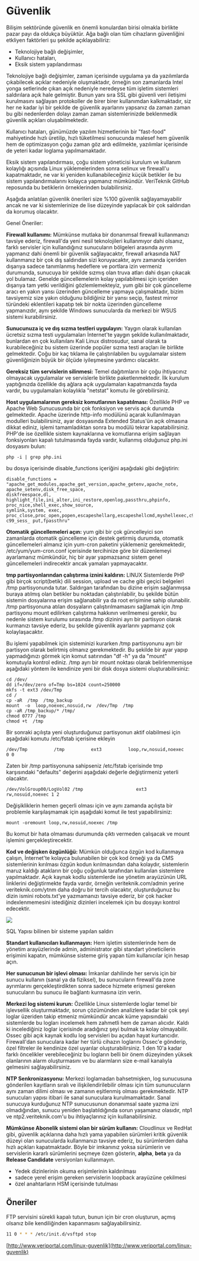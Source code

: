 # Güvenlik

Bilişim sektöründe güvenlik en önemli konulardan birisi olmakla birlikte pazar payı da oldukça büyüktür. Ağa bağlı olan tüm cihazların güvenliğini etkliyen faktörleri şu şekilde açıklayabiliriz:

* Teknolojiye bağlı değişimler,&#x20;
* Kullanıcı hataları,
* Eksik sistem yapılandırması

Teknolojiye bağlı değişimler, zaman içerisinde uygulama ya da yazılımlarda çıkabilecek açıklar nedeniyle oluşmaktadır, örneğin son zamanlarda Intel yonga setlerinde çıkan açık nedeniyle neredeyse tüm işletim sistemleri saldırılara açık hale gelmiştir. Bunun yanı sıra SSL gibi güvenli veri iletişimi kurulmasını sağlayan protokoller de birer birer kullanımdan kalkmaktadır, siz her ne kadar iyi bir şekilde de güvenlik ayarlarını yapsanız da zaman zaman bu gibi nedenlerden dolayı zaman zaman sistemlerinizde beklenmedik güvenlik açıkları oluşabilmektedir.

Kullanıcı hataları, günümüzde yazılım hizmetlerinin bir "fast-food" mahiyetinde hızlı üretilip, hızlı tüketilmesi sonucunda malesef hem güvenlik hem de optimizasyon çoğu zaman göz ardı edilmekte, yazılımlar içerisinde de yeteri kadar loglama yapılmamaktadır.

Eksik sistem yapılandırması, çoğu sistem yöneticisi kurulum ve kullanım kolaylığı açısında Linux yüklemelerinden sonra selinux ve firewall'u kapatmaktadır, ne var ki yeniden kullanabileceğiniz küçük betikler ile bu sistem yapılandırmalarını kolayca yapmanız mümkündür. VeriTeknik GitHub reposunda bu betiklerin örneklerinden bulabilirsiniz.

Aşağıda anlatılan güvenlik önerileri size %100 güvenlik sağlayamayabilir ancak ne var ki sistemlerinize de lise düzeyinde yapılacak bir çok saldırıdan da korumuş olacaktır.

Genel Öneriler:

**Firewall kullanımı:** Mümkünse mutlaka bir donanımsal firewall kullanmanızı tavsiye ederiz, firewall'da yeni nesil teknolojileri kullanmıyor dahi olsanız, farklı servisler için kullandığınız sunucuların bölgeleri arasında ayrım yapmanız dahi önemli bir güvenlik sağlayacaktır, firewall arkasında NAT kullanmanız bir çok dış saldırıdan sizi koruyacaktır, aynı zamanda içeriden dışarıya sadece tanımlanmış hedeflere ve portlara izin vermeniz durumunda, sunucuya bir şekilde sızmış olan truva atları dahi dışarı çıkacak yol bulamaz. Genelde güncellemelerin kolay yapılabilmesi için içeriden dışarıya tam yetki verildiğini gözlemlemekteyiz, yum gibi bir çok güncelleme aracı en yakın yansı üzerinden güncelleme yapmaya çalışmaktadır, bizim tavsiyemiz size yakın olduğunu bildiğiniz bir yansı seçip, fastest mirror türündeki eklentileri kapatıp tek bir nokta üzerinden güncelleme yapmanızdır, aynı şekilde Windows sunucularda da merkezi bir WSUS sistemi kurabilirsiniz.

**Sunucunuza iç ve dış sızma testleri uygulayın:** Yaygın olarak kullanılan ücretsiz sızma testi uygulamaları İnternet'te yaygın şekilde kullanılmaktadır, bunlardan en çok kullanılanı Kali Linux distrosudur, sanal olarak ta kurabileceğiniz bu sistem üzerinde popüler sızma testi araçları ile birlikte gelmektedir. Çoğu bir kaç tıklama ile çalıştırılabilen bu uygulamalar sistem güvenliğinizin büyük bir ölçüde iyileşmesine yardımcı olacaktır.

**Gereksiz tüm servislerin silinmesi:** Temel dağıtımların bir çoğu ihtiyacınız olmayacak uygulamalar ve servislerle birlikte paketlenmektedir. İlk kurulum yaptığınızda özellikle dış ağlara açık uygulamaları kapatmanızda fayda vardır, bu uygulamaları kolaylıkla "netstat" komutu ile görebilirsiniz.

**Host uygulamalarının gereksiz komutlarının kapatılması:** Özellikle PHP ve Apache Web Sunucusunda bir çok fonksiyon ve servis açık durumda gelmektedir. Apache üzerinde http-info modülünü açarak kullanılmayan modulleri bulabilirsiniz, ayar dosyasında Extended Status'ün açık olmasına dikkat ediniz, işlemi tamamladıktan sonra bu modülü tekrar kapatabilirsiniz. PHP'de ise özellikle sistem kaynaklarına ve komutlarına erişim sağlayan fonksiyonları kapalı tutulmasında fayda vardır, kullanmış olduğunuz php.ini dosyasını bulun:

```
php -i | grep php.ini
```

bu dosya içerisinde disable\_functions içeriğini aşağıdaki gibi değiştirin:

```
disable_functions = "apache_get_modules,apache_get_version,apache_getenv,apache_note, apache_setenv,disk_free_space,
diskfreespace,dl, highlight_file,ini_alter,ini_restore,openlog,passthru,phpinfo, proc_nice,shell_exec,show_source,
symlink,system, exec, proc_close,proc_open,popen,escapeshellarg,escapeshellcmd,myshellexec,c99_buff_prepare,
c99_sess_ put,fpassthru"
```

**Otomatik güncellemeleri açın:** yum gibi bir çok güncelleyici son zamanlarda otomatik güncelleme için destek getirmiş durumda, otomatik güncellemeleri almanız için yum-cron paketini yüklemeniz gerekmektedir, /etc/yum/yum-cron.conf içerisinde tercihinize göre bir düzenlemeyi ayarlamanız mümkündür, hiç bir ayar yapmazsanız sistem genel güncellemeleri indirecektir ancak yamaları yapmayacaktır.

**tmp partisyonlarından çalıştırma iznini kaldırın:** LINUX Sistemlerde PHP gibi birçok script(betik) dili session, upload ve cache gibi geçici belgeleri /tmp partisyonunda tutar. Saldırgan tarafından bu dizine erişim sağlanmışsa buraya atılmış olan betikler bu noktadan çalıştırılabilir, bu şekilde bütün sistemin dosyalarına erişim sağlanabilir ya da root erişimine sahip olunabilir. /tmp partisyonuna atılan dosyaların çalıştırılmamasını sağlamak için /tmp partisyonu mount edilirken çalıştırma hakkının verilmemesi gerekir, bu nedenle sistem kurulumu sırasında /tmp dizinini ayrı bir partisyon olarak kurmanızı tavsiye ederiz, bu şekilde güvenlik ayarlarını yapmanız çok kolaylaşacaktır.

Bu işlemi yapabilmek için sisteminizi kurarken /tmp partisyonunu ayrı bir partisyon olarak belirtmiş olmanız gerekmektedir. Bu şekilde bir ayar yapıp yapmadığınızı görmek için komut satırından "df -h" ya da "mount" komutuyla kontrol ediniz. /tmp ayrı bir mount noktası olarak belirlenmemişse aşağıdaki yöntem ile kendinize yeni bir disk dosya sistemi oluşturabilirsiniz:

```
cd /dev/
dd if=/dev/zero of=Tmp bs=1024 count=250000
mkfs -t ext3 /dev/Tmp
cd /
cp -aR  /tmp  /tmp_backup
mount  -o  loop,noexec,nosuid,rw  /dev/Tmp  /tmp
cp -aR /tmp_backup/* /tmp/
chmod 0777 /tmp
chmod +t  /tmp
```

Bir sonraki açılışta yeni oluşturduğunuz partisyonun aktif olabilmesi için aşağıdaki komutu /etc/fstab içerisine ekleyin

```
/dev/Tmp          /tmp          ext3          loop,rw,nosuid,noexec     0 0
```

Zaten bir /tmp partisyonuna sahipseniz /etc/fstab içerisinde tmp karşısındaki "defaults" değerini aşağıdaki değerle değiştirmeniz yeterli olacaktır.

```
/dev/VolGroup00/LogVol02 /tmp                    ext3     rw,nosuid,noexec 1 2
```

Değişikliklerin hemen geçerli olması için ve aynı zamanda açılışta bir problemle karşılaşmamak için aşağıdaki komut ile test yapabilirsiniz:

```
mount -oremount loop,rw,nosuid,noexec /tmp
```

Bu komut bir hata olmaması durumunda çıktı vermeden çalışacak ve mount işlemini gerçekleştirecektir.

**Kod ve değişken özgünlüğü:** Mümkün olduğunca özgün kod kullanmaya çalışın, İnternet'te kolayca bulunabilen bir çok kod örneği ya da CMS sistemlerinin kırılması özgün kodun kırılmasından daha kolaydır, sistemlerin maruz kaldığı atakların bir çoğu çoğunluk tarafından kullanılan sistemlere yapılmaktadır. Açık kaynak kodlu sistemlerde ise yönetim arayüzünün URL linklerini değiştirmekte fayda vardır, örneğin veriteknik.com/admin yerine veriteknik.com/ytnm daha doğru bir tercih olacaktır, oluşturduğunuz bu dizin ismini robots.txt'ye yazmamanızı tavsiye ederiz, bir çok hacker indexlenmemesini istediğiniz dizinleri incelemek için bu dosyayı kontrol edecektir.

![](../.gitbook/assets/sql\_injection.jpe)

SQL Yapısı bilinen bir sisteme yapılan saldırı

**Standart kullanıcıları kullanmayın:** Hem işletim sistemlerinde hem de yönetim arayüzlerinde admin, administrator gibi standart yöneticilerin erişimini kapatın, mümkünse sisteme giriş yapan tüm kullanıcılar için hesap açın.

**Her sunucunun bir işlevi olması:** İmkanlar dahilinde her servis için bir sunucu kullanın (sanal ya da fiziksel), bu sunucuların firewall'da zone ayrımlarını gerçekleştirdikten sonra sadece hizmete erişmesi gereken sunucuların bu sunucu ile bağlantı kurmasına izin verin.

**Merkezi log sistemi kurun:** Özellikle Linux sistemlerde loglar temel bir işlevsellik oluşturmaktadır, sorun çözümünden analizlere kadar bir çok şeyi loglar üzeriden takip etmeniz mümkündür ancak küme yapısındaki sistemlerde bu logları incelemek hem zahmetli hem de zaman alıcıdır. Kaldı ki incelediğiniz loglar içerisinde aradığınız şeyi bulmak ta kolay olmayabilir. Ossec gibi açık kaynak kodlu log servisleri bu açıdan hayat kurtarıcıdır. Firewall'dan sunuculara kadar her türlü cihazın loglarını Ossec'e gönderip, özel filtreler ile kendinize özel uyarılar oluşturabilirsiniz. 1 den 10'a kadar farklı öncelikler verebileceğiniz bu logların belli bir önem düzeyinden yüksek olanlarının alarm oluşturmasını ve bu alarmların size e-mail kanalıyla gelmesini sağlayabilirsiniz.

**NTP Senkronizasyonu:** Merkezi loglamadan bahsetmişken, log sunucusuna gönderilen kayıtların sıralı ve ilişkilendirilebilir olması için tüm sununucuların aynı zaman dilimi olması ve zamanın eşitlenmiş olması gerekmektedir. NTP sunucuları yapısı itibari ile sanal sunuculara kurulmamaktadır. Sanal sunucuya kurduğunuz NTP sunucusunun donanımsal saate yazma izni olmadığından, sunucu yeniden başlatıldığında sorun yaşamanız olasıdır, ntp1 ve ntp2.veriteknik.com'u bu ihtiyaçlarınız için kullanabilirsiniz.

**Mümkünse Abonelik sistemi olan bir sürüm kullanın:** Cloudlinux ve RedHat gibi, güvenlik açıklarına daha hızlı yama yapabilen sürümleri kritik güvenlik düzeyi olan sunucularda kullanmanızı tavsiye ederiz, bu sürümlerden daha hızlı açıkları kapatmaktadır. Böyle bir imkanınız yoksa sürümlerin ve servislerin kararlı sürümlerini seçmeye özen gösterin, **alpha**, **beta** ya da **Release Candidate** versiyonları kullanmayın.

* Yedek dizinlerinin okuma erişimlerinin kaldırılması
* sadece yerel erişim gereken servislerin loopback arayüzüne çekilmesi
* özel anahtarların HSM içerisinde tutulması

## Öneriler

FTP servisini sürekli kapalı tutun, bunun için bir cron oluşturun, açmış olsanız bile kendiliğinden kapanmasını sağlayabilirsiniz.

```bash
11 0 * * * /etc/init.d/vsftpd stop
```

[http://www.veriportal.com/linux-guvenlik](http://www.veriportal.com/linux-guvenlik)
